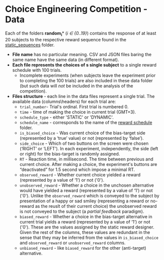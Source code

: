 # Choice Engineering Competition - Data
Each of the folders **random<sub>i</sub>*** (*i ∈ {0..19}*) contains the response of at least 20 subjects to the respective reward sequence found in the [static_sequences](https://github.com/ohaddan/competition/tree/master/static_sequences) folder. 

 - **File name** has no particular meaning. CSV and JSON files baring the same name have the same data (in different format).
 - **Each file represents the choices of s single subject** to a single reward schedule with 100 trials. 
   - Incomplete experiments (when subjects leave the experiment prior to completing the 100 trials) are also included in these data folder (but such data will _not_ be included in the analysis of the competition).
- **Files structure** - each line in the data files represent a single trial. The available data (columns\headers)  for each trial are:
	- `trial_number`- Trial's ordinal. First trial is numbered 0.
	- `time` - time of making the choice in current trial (GMT‎+3).
	- `schedule_type` - either 'STATIC' or 'DYNAMIC'.
	- `schedule_name` - corresponds to the name of the  [reward schedule](https://github.com/ohaddan/competition/tree/master/static_sequences) folder.
	- `is_biased_choice` - Was current choice of the bias-target side (represented by a ‘true’ value) or not (represented by ‘false’).
	- `side_choice` - Which of two buttons on the screen were chosen (‘RIGHT’ or ‘LEFT’). In each experiment, independently, the side (left or right) for the bias-target is randomly assigned. 
	- `RT` - Reaction time, in millisecond. The time between previous and current choice. After making a choice, the experiment's buttons are “deactivated” for 1.5 second which impose a minimal RT.
	- `observed_reward` - Whether current choice yielded a reward (represented by a value of ‘1’) or not ('0').
	- `unobserved_reward` - Whether a choice in the unchosen alternative would have yielded a reward (represented by a value of ‘1’) or not ('0'). Unlike the `observed_reward` which is conveyed to the subject by presentation of a happy or sad smiley (representing a reward or no-reward as the reuslt of their current choice) the unobserved reward is not conveyed  to the subject (a _partial feedback_ paradigm).
	- `biased_reward` - Whether a choice in the bias-target alternative in current trial yields a reward (represented by a value of ‘1’) or not ('0'). These are the values assigned by the static reward designer. Given the rest of the columns, these values are redundant in the sense that they may be inferred from the values in `is_biased_choice` and `observed_reward` or `unobserved_reward` columns.
	- `unbiased_reward` - like `biased_reward` for the other (anti-target) alternative.
